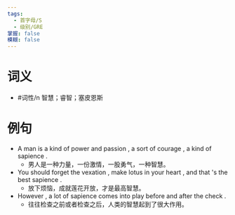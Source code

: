 ```yaml
---
tags:
  - 首字母/S
  - 级别/GRE
掌握: false
模糊: false
---
```

# 词义
- #词性/n  智慧；睿智；塞皮恩斯
# 例句
- A man is a kind of power and passion , a sort of courage , a kind of sapience .
	- 男人是一种力量，一份激情，一股勇气，一种智慧。
- You should forget the vexation , make lotus in your heart , and that 's the best sapience .
	- 放下烦恼，成就莲花开放，才是最高智慧。
- However , a lot of sapience comes into play before and after the check .
	- 往往检查之前或者检查之后，人类的智慧起到了很大作用。
